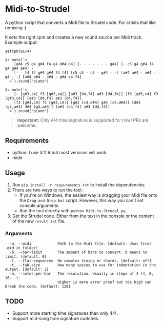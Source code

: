 # Midi-to-Strudel

A python script that converts a Midi file to Strudel code. For artists that like remixing :).

It sets the right cpm and creates a new sound source per Midi track. Example output:
```
setcpm(91/4)

$: note(`<
    [g#4 c5 g4 g#4 f4 g4 d#4 d4] [- - - - - - - g#4] [- c5 g4 g#4 f4 g4 g#4 a#4] -
    [- - f4 f4 g#4 g#4 f4 f4] [c5 c5 - c5 - g#4 - -] [a#4 a#4 - a#4 - g4 - -] [a#4 a#4 - a#4 - g#4 g4 f4]
  >`).sound("piano")

$: note(`<
    [- [g#3,c4] f3 [g#3,c4]] [a#3 [d4,f4] a#3 [d4,f4]] [f3 [g#3,c4] f3 [g#3,c4]] [a#3 [d4,f4] a#3 [d4,f4]]
    [f3 [g#3,c4] f3 [g#3,c4]] [g#3 [c4,d#4] g#3 [c4,d#4]] [d#3 [g3,a#3] d#3 [g3,a#3]] [a#3 [d4,f4] a#3 [d4,f4]]
  >`).sound("piano")
```

> **Important:** Only 4/4 time signature is supported for now! PRs are welcome.

## Requirements
- python: I use 3.11.9 but most versions will work
- mido

## Usage
1. Run `pip install -r requirements.txt` to install the dependencies.
2. There are two ways to run the tool:
    - If you're on Windows, the easiest way is dragging your Midi file onto the `Drag-and-Drop.bat` script. However, this way you can't set console arguments.
    - Run the tool directly with `python Midi-to-Strudel.py`.
3. Get the Strudel code. Either from the text in the console or the content of the new `result.txt` file.

### Arguments
```
  -m, --midi            Path to the Midi file. [default: Uses first .mid in folder]
  -b, --bar-limit       The amount of bars to convert. 0 means no limit. [default: 0]
  -f, --flat-sequences  No complex timing or chords. [default: off]
  -t, --tab-size        How many spaces to use for indentation in the output. [default: 2]
  -n, --notes-per-bar   The resolution. Usually in steps of 4 (4, 8, 16...).
                        Higher is more error proof but too high can break the code. [default: 128]
```

## TODO
- Support more starting time signatures than only 4/4.
- Support mid-song time signature switches.
